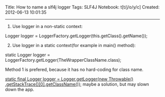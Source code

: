 Title: How to name a slf4j logger
Tags: SLF4J
Notebook: t[t/j/o/y/c]
Created: 2012-06-13 10:01:35

------

1. Use logger in a non-static context:

 Logger logger = LoggerFactory.getLogger(this.getClass().getName());

2. Use logger in a static context(for example in main() method):

 static Logger logger = LoggerFactory.getLogger(TheWrapperClassName.class);


 

Method 1 is prefered, because it has no hard-coding for class name.

[static final Logger logger = Logger.getLogger(new Throwable() .getStackTrace()[0].getClassName());](http://stackoverflow.com/questions/936684/getting-the-class-name-from-a-static-method-in-java) maybe a solution, but may slown down the app.